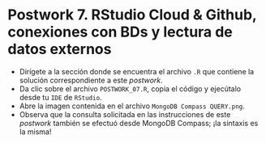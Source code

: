 # Postwork 7. RStudio Cloud & Github, conexiones con BDs y lectura de datos externos

- Dirígete a la sección donde se encuentra el archivo ```.R``` que contiene la solución correspondiente a este _postwork_.
- Da clic sobre el archivo ```POSTWORK_07.R```, copia el código y ejecútalo desde tu ```IDE``` de ```RStudio```.
- Abre la imagen contenida en el archivo ```MongoDB Compass QUERY.png```.
- Observa que la consulta solicitada en las instrucciones de este _postwork_ también se efectuó desde MongoDB Compass; ¡la sintaxis es la misma!
